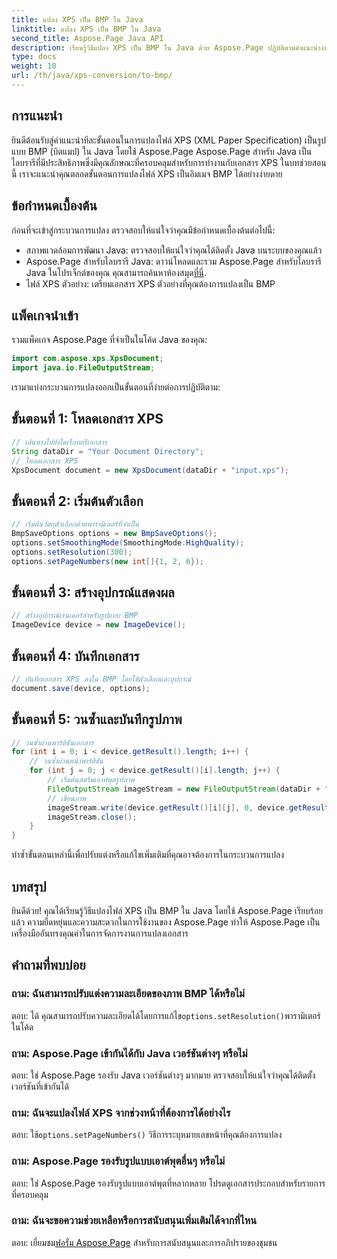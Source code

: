 ```yaml
---
title: แปลง XPS เป็น BMP ใน Java
linktitle: แปลง XPS เป็น BMP ใน Java
second_title: Aspose.Page Java API
description: เรียนรู้วิธีแปลง XPS เป็น BMP ใน Java ด้วย Aspose.Page ปฏิบัติตามคำแนะนำง่ายๆ ของเราเพื่อการแปลงเอกสารที่มีประสิทธิภาพและมีคุณภาพสูง
type: docs
weight: 10
url: /th/java/xps-conversion/to-bmp/
---
```

## การแนะนำ
ยินดีต้อนรับสู่คำแนะนำทีละขั้นตอนในการแปลงไฟล์ XPS (XML Paper Specification) เป็นรูปแบบ BMP (บิตแมป) ใน Java โดยใช้ Aspose.Page Aspose.Page สำหรับ Java เป็นไลบรารีที่มีประสิทธิภาพซึ่งมีคุณลักษณะที่ครอบคลุมสำหรับการทำงานกับเอกสาร XPS ในบทช่วยสอนนี้ เราจะแนะนำคุณตลอดขั้นตอนการแปลงไฟล์ XPS เป็นอิมเมจ BMP ได้อย่างง่ายดาย
## ข้อกำหนดเบื้องต้น
ก่อนที่จะเข้าสู่กระบวนการแปลง ตรวจสอบให้แน่ใจว่าคุณมีข้อกำหนดเบื้องต้นต่อไปนี้:
- สภาพแวดล้อมการพัฒนา Java: ตรวจสอบให้แน่ใจว่าคุณได้ติดตั้ง Java บนระบบของคุณแล้ว
-  Aspose.Page สำหรับไลบรารี Java: ดาวน์โหลดและรวม Aspose.Page สำหรับไลบรารี Java ในโปรเจ็กต์ของคุณ คุณสามารถค้นหาห้องสมุด[ที่นี่](https://releases.aspose.com/page/java/).
- ไฟล์ XPS ตัวอย่าง: เตรียมเอกสาร XPS ตัวอย่างที่คุณต้องการแปลงเป็น BMP
## แพ็คเกจนำเข้า
รวมแพ็คเกจ Aspose.Page ที่จำเป็นในโค้ด Java ของคุณ:
```java
import com.aspose.xps.XpsDocument;
import java.io.FileOutputStream;
```
เรามาแบ่งกระบวนการแปลงออกเป็นขั้นตอนที่ง่ายต่อการปฏิบัติตาม:
## ขั้นตอนที่ 1: โหลดเอกสาร XPS
```java
// เส้นทางไปยังไดเร็กทอรีเอกสาร
String dataDir = "Your Document Directory";
// โหลดเอกสาร XPS
XpsDocument document = new XpsDocument(dataDir + "input.xps");
```
## ขั้นตอนที่ 2: เริ่มต้นตัวเลือก
```java
// เริ่มต้นวัตถุตัวเลือกด้วยพารามิเตอร์ที่จำเป็น
BmpSaveOptions options = new BmpSaveOptions();
options.setSmoothingMode(SmoothingMode.HighQuality);
options.setResolution(300);
options.setPageNumbers(new int[]{1, 2, 6});
```
## ขั้นตอนที่ 3: สร้างอุปกรณ์แสดงผล
```java
// สร้างอุปกรณ์เรนเดอร์สำหรับรูปแบบ BMP
ImageDevice device = new ImageDevice();
```
## ขั้นตอนที่ 4: บันทึกเอกสาร
```java
// บันทึกเอกสาร XPS ลงใน BMP โดยใช้ตัวเลือกและอุปกรณ์
document.save(device, options);
```
## ขั้นตอนที่ 5: วนซ้ำและบันทึกรูปภาพ
```java
// วนซ้ำผ่านพาร์ติชันเอกสาร
for (int i = 0; i < device.getResult().length; i++) {
    // วนซ้ำผ่านหน้าพาร์ติชัน
    for (int j = 0; j < device.getResult()[i].length; j++) {
        // เริ่มต้นสตรีมเอาท์พุตรูปภาพ
        FileOutputStream imageStream = new FileOutputStream(dataDir + "XPStoBMP" + "_" + (i + 1) + "_" + (j + 1) + ".bmp");
        // เขียนภาพ
        imageStream.write(device.getResult()[i][j], 0, device.getResult()[i][j].length);
        imageStream.close();
    }
}
```
ทำซ้ำขั้นตอนเหล่านี้เพื่อปรับแต่งหรือแก้ไขเพิ่มเติมที่คุณอาจต้องการในกระบวนการแปลง
## บทสรุป
ยินดีด้วย! คุณได้เรียนรู้วิธีแปลงไฟล์ XPS เป็น BMP ใน Java โดยใช้ Aspose.Page เรียบร้อยแล้ว ความยืดหยุ่นและความสะดวกในการใช้งานของ Aspose.Page ทำให้ Aspose.Page เป็นเครื่องมืออันทรงคุณค่าในการจัดการงานการแปลงเอกสาร
## คำถามที่พบบ่อย
### ถาม: ฉันสามารถปรับแต่งความละเอียดของภาพ BMP ได้หรือไม่
 ตอบ: ได้ คุณสามารถปรับความละเอียดได้โดยการแก้ไข`options.setResolution()`พารามิเตอร์ในโค้ด
### ถาม: Aspose.Page เข้ากันได้กับ Java เวอร์ชันต่างๆ หรือไม่
ตอบ: ใช่ Aspose.Page รองรับ Java เวอร์ชันต่างๆ มากมาย ตรวจสอบให้แน่ใจว่าคุณได้ติดตั้งเวอร์ชันที่เข้ากันได้
### ถาม: ฉันจะแปลงไฟล์ XPS จากช่วงหน้าที่ต้องการได้อย่างไร
 ตอบ: ใช้`options.setPageNumbers()` วิธีการระบุหมายเลขหน้าที่คุณต้องการแปลง
### ถาม: Aspose.Page รองรับรูปแบบเอาต์พุตอื่นๆ หรือไม่
ตอบ: ใช่ Aspose.Page รองรับรูปแบบเอาต์พุตที่หลากหลาย โปรดดูเอกสารประกอบสำหรับรายการที่ครอบคลุม
### ถาม: ฉันจะขอความช่วยเหลือหรือการสนับสนุนเพิ่มเติมได้จากที่ไหน
 ตอบ: เยี่ยมชม[ฟอรั่ม Aspose.Page](https://forum.aspose.com/c/page/39) สำหรับการสนับสนุนและการอภิปรายของชุมชน